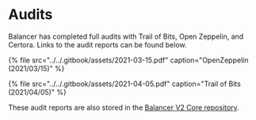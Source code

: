 # Audits

Balancer has completed full audits with Trail of Bits, Open Zeppelin, and Certora. Links to the audit reports can be found below.

{% file src="../../.gitbook/assets/2021-03-15.pdf" caption="OpenZeppelin \(2021/03/15\)" %}

{% file src="../../.gitbook/assets/2021-04-05.pdf" caption="Trail of Bits \(2021/04/05\)" %}

These audit reports are also stored in the [Balancer V2 Core repository](https://github.com/balancer-labs/balancer-core-v2/tree/master/audits).

